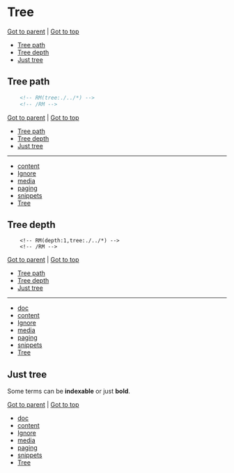 Tree
====

<!-- RM -->

[Got to parent](./README.md) | [Got to top](/README.md)

* [Tree path](#tree-path)
* [Tree depth](#tree-depth)
* [Just tree](#just-tree)

<!-- /RM -->

Tree path
---------

```html
    <!-- RM(tree:./../*) -->
    <!-- /RM -->
```

<!-- RM(tree:./../*) -->

[Got to parent](./README.md) | [Got to top](/README.md)

* [Tree path](#tree-path)
* [Tree depth](#tree-depth)
* [Just tree](#just-tree)
****

* [content](./content.MD)
* [Ignore](./ignore.mD)
* [media](./media.md)
* [paging](./paging.md)
* [snippets](./snippets.md)
* [Tree](./tree.MD)


<!-- /RM -->

Tree depth
----------

```
    <!-- RM(depth:1,tree:./../*) -->
    <!-- /RM -->
```

<!-- RM(depth:1,tree:./../../*) -->

[Got to parent](./README.md) | [Got to top](/README.md)

* [Tree path](#tree-path)
* [Tree depth](#tree-depth)
* [Just tree](#just-tree)
****

* [doc](./..)
* [content](./content.MD)
* [Ignore](./ignore.mD)
* [media](./media.md)
* [paging](./paging.md)
* [snippets](./snippets.md)
* [Tree](./tree.MD)


<!-- /RM -->

Just tree
---------

Some terms can be __indexable__ or just **bold**.

<!-- RM(depth:1,tree:./../../*,nocontent) -->

[Got to parent](./README.md) | [Got to top](/README.md)

* [doc](./..)
* [content](./content.MD)
* [Ignore](./ignore.mD)
* [media](./media.md)
* [paging](./paging.md)
* [snippets](./snippets.md)
* [Tree](./tree.MD)


<!-- /RM -->